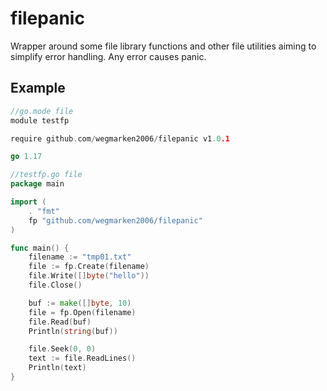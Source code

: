 # filepanic

Wrapper around some file library functions and other file utilities aiming to simplify error handling. Any error causes panic.

## Example
``` go
//go.mode file
module testfp

require github.com/wegmarken2006/filepanic v1.0.1

go 1.17
```

``` go
//testfp.go file
package main

import (
	. "fmt"
	fp "github.com/wegmarken2006/filepanic"
)

func main() {
	filename := "tmp01.txt"
	file := fp.Create(filename)
	file.Write([]byte("hello"))
	file.Close()

	buf := make([]byte, 10)
	file = fp.Open(filename)
	file.Read(buf)
	Println(string(buf))

	file.Seek(0, 0)
	text := file.ReadLines()
	Println(text)
}
```
